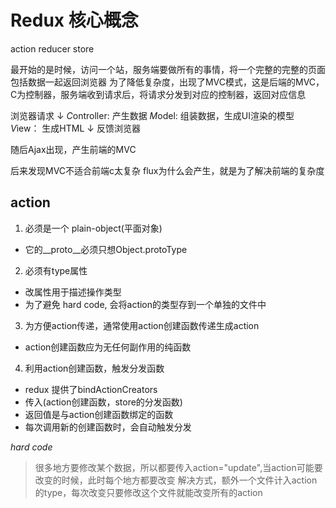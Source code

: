 # Redux 核心概念

action reducer store


最开始的是时候，访问一个站，服务端要做所有的事情，将一个完整的完整的页面包括数据一起返回浏览器
为了降低复杂度，出现了MVC模式，这是后端的MVC，C为控制器，服务端收到请求后，将请求分发到对应的控制器，返回对应信息

浏览器请求
↓
*C*ontroller: 产生数据
*M*odel: 组装数据，生成UI渲染的模型 
*V*iew： 生成HTML
↓
反馈浏览器

随后Ajax出现，产生前端的MVC

后来发现MVC不适合前端c太复杂
flux为什么会产生，就是为了解决前端的复杂度


## action
1. 必须是一个 plain-object(平面对象)
  - 它的__proto__必须只想Object.protoType
2. 必须有type属性
  - 改属性用于描述操作类型
  - 为了避免 hard code, 会将action的类型存到一个单独的文件中
3. 为方便action传递，通常使用action创建函数传递生成action
  - action创建函数应为无任何副作用的纯函数
4. 利用action创建函数，触发分发函数
  - redux 提供了bindActionCreators
  - 传入(action创建函数，store的分发函数)
  - 返回值是与action创建函数绑定的函数
  - 每次调用新的创建函数时，会自动触发分发

*hard code*
> 很多地方要修改某个数据，所以都要传入action="update",当action可能要改变的时候，此时每个地方都要改变
> 解决方式，额外一个文件计入action的type，每次改变只要修改这个文件就能改变所有的action

